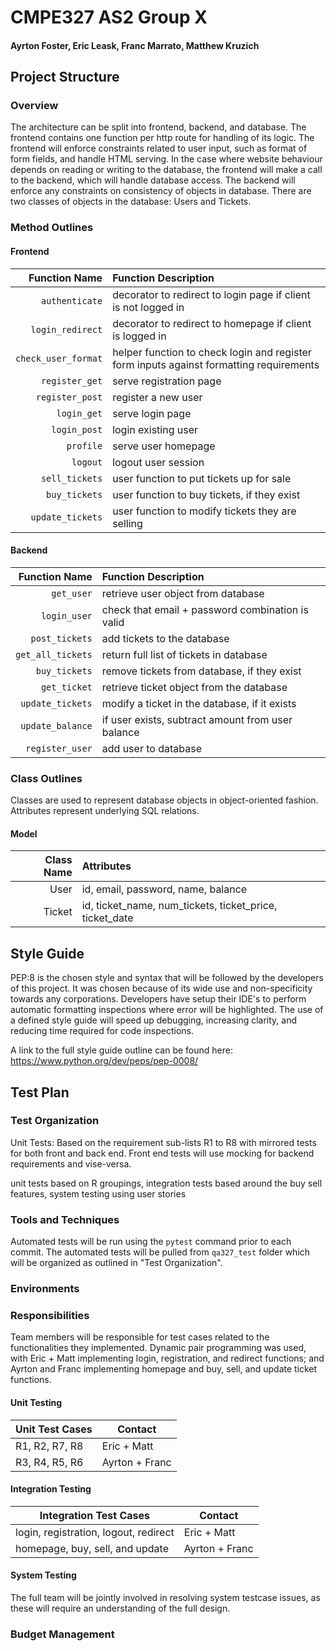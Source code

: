# CMPE327 AS2 Group X
#### Ayrton Foster, Eric Leask, Franc Marrato, Matthew Kruzich
## Project Structure
### Overview
The architecture can be split into frontend, backend, and database. The frontend contains one function per http route 
for handling of its logic. The frontend will enforce constraints related to user input, such as format of form fields, 
and handle HTML serving. In the case where website behaviour depends on reading or writing to the database, the 
frontend will make a call to the backend, which will handle database access. The backend will enforce any constraints 
on consistency of objects in database. There are two classes of objects in the database: Users and Tickets.
### Method Outlines
#### Frontend
| Function Name | Function Description | 
| ---: | :--- |
| `authenticate` | decorator to redirect to login page if client is not logged in |
| `login_redirect` | decorator to redirect to homepage if client is logged in |
| `check_user_format` | helper function to check login and register form inputs against formatting requirements |
| `register_get` | serve registration page |
| `register_post` | register a new user |
| `login_get` | serve login page |
| `login_post` | login existing user |
| `profile` | serve user homepage |
| `logout` | logout user session |
| `sell_tickets` | user function to put tickets up for sale |
| `buy_tickets` | user function to buy tickets, if they exist |
| `update_tickets` | user function to modify tickets they are selling |
#### Backend
| Function Name | Function Description | 
| ---: | :--- |
| `get_user` | retrieve user object from database |
| `login_user` | check that email + password combination is valid |
| `post_tickets` | add tickets to the database |
| `get_all_tickets` | return full list of tickets in database |
| `buy_tickets` | remove tickets from database, if they exist |
| `get_ticket` | retrieve ticket object from the database |
| `update_tickets` | modify a ticket in the database, if it exists |
| `update_balance` | if user exists, subtract amount from user balance |
| `register_user` | add user to database |
### Class Outlines
Classes are used to represent database objects in object-oriented fashion. Attributes represent underlying SQL 
relations.
#### Model
| Class Name | Attributes |
| ---: | :--- |
| User | id, email, password, name, balance |
| Ticket | id, ticket_name, num_tickets, ticket_price, ticket_date |





## Style Guide
PEP:8 is the chosen style and syntax that will be followed by the developers of this project. It was chosen because of 
its wide use and non-specificity towards any corporations. Developers have setup their IDE's to perform automatic 
formatting inspections where error will be highlighted. The use of a defined style guide will speed up debugging, 
increasing clarity, and reducing time required for code inspections.

A link to the full style guide outline can be found here: https://www.python.org/dev/peps/pep-0008/ 
## Test Plan
### Test Organization
Unit Tests: Based on the requirement sub-lists R1 to R8 with mirrored tests for both front and back end. Front end 
tests will use mocking for backend requirements and vise-versa.
 
unit tests based on R groupings, integration tests based around the buy sell features, system testing using user 
stories
### Tools and Techniques
Automated tests will be run using the ```pytest``` command prior to each commit. The automated tests will be pulled 
from ```qa327_test``` folder which will be organized as outlined in "Test Organization".

### Environments

### Responsibilities
Team members will be responsible for test cases related to the functionalities they implemented. Dynamic pair 
programming was used, with Eric + Matt implementing login, registration, and redirect functions; and Ayrton and Franc 
implementing homepage and buy, sell, and update ticket functions.
#### Unit Testing
| Unit Test Cases | Contact |
| --- | --- |
| R1, R2, R7, R8 | Eric + Matt |
| R3, R4, R5, R6 | Ayrton + Franc |
#### Integration Testing
| Integration Test Cases | Contact |
| --- | --- |
| login, registration, logout, redirect | Eric + Matt |
| homepage, buy, sell, and update | Ayrton + Franc |
#### System Testing
The full team will be jointly involved in resolving system testcase issues, as these will require an understanding of 
the full design.

### Budget Management